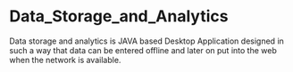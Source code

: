 # Data_Storage_and_Analytics
Data storage and analytics is JAVA based Desktop Application designed in such a way that data can be entered offline and later on put into the web when the network is available.
